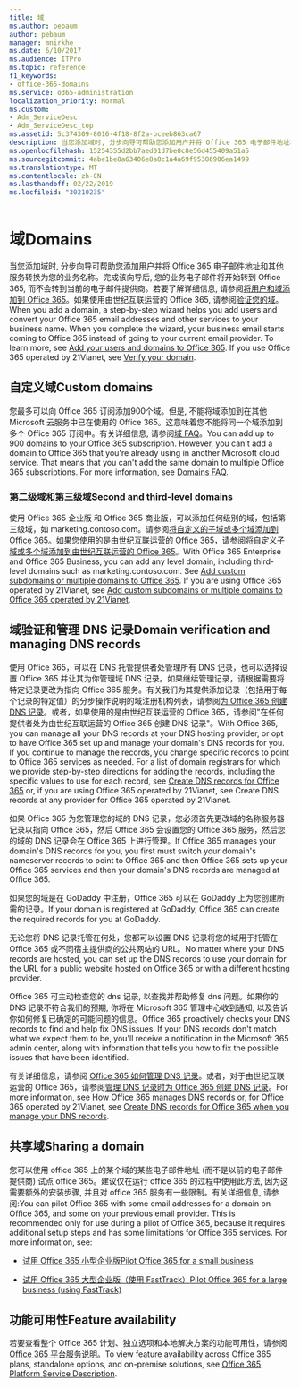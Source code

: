 ```yaml
---
title: 域
ms.author: pebaum
author: pebaum
manager: mnirkhe
ms.date: 6/10/2017
ms.audience: ITPro
ms.topic: reference
f1_keywords:
- office-365-domains
ms.service: o365-administration
localization_priority: Normal
ms.custom:
- Adm_ServiceDesc
- Adm_ServiceDesc_top
ms.assetid: 5c374309-8016-4f18-8f2a-bceeb863ca67
description: 当您添加域时, 分步向导可帮助您添加用户并将 Office 365 电子邮件地址和其他服务转换为您的业务名称。完成该向导后, 您的业务电子邮件将开始转到 Office 365, 而不会转到当前的电子邮件提供商。若要了解详细信息, 请参阅将用户和域添加到 Office 365。如果使用由世纪互联运营的 Office 365, 请参阅验证您的域。
ms.openlocfilehash: 15254355d2bb7aed01d7be8c8e56d455409a51a5
ms.sourcegitcommit: 4abe1be8a63406e8a8c1a4a69f95386906ea1499
ms.translationtype: MT
ms.contentlocale: zh-CN
ms.lasthandoff: 02/22/2019
ms.locfileid: "30210235"
---
```

# <a name="domains"></a><span data-ttu-id="e3d39-106">域</span><span class="sxs-lookup"><span data-stu-id="e3d39-106">Domains</span></span>

<span data-ttu-id="e3d39-p102">当您添加域时, 分步向导可帮助您添加用户并将 Office 365 电子邮件地址和其他服务转换为您的业务名称。完成该向导后, 您的业务电子邮件将开始转到 Office 365, 而不会转到当前的电子邮件提供商。若要了解详细信息, 请参阅[将用户和域添加到 Office 365](https://support.office.com/article/6383f56d-3d09-4dcb-9b41-b5f5a5efd611)。如果使用由世纪互联运营的 Office 365, 请参阅[验证您的域](http://go.microsoft.com/fwlink/?LinkID=733344&amp;clcid=0x409)。</span><span class="sxs-lookup"><span data-stu-id="e3d39-p102">When you add a domain, a step-by-step wizard helps you add users and convert your Office 365 email addresses and other services to your business name. When you complete the wizard, your business email starts coming to Office 365 instead of going to your current email provider. To learn more, see [Add your users and domains to Office 365](https://support.office.com/article/6383f56d-3d09-4dcb-9b41-b5f5a5efd611). If you use Office 365 operated by 21Vianet, see [Verify your domain](http://go.microsoft.com/fwlink/?LinkID=733344&amp;clcid=0x409).</span></span>
  
## <a name="custom-domains"></a><span data-ttu-id="e3d39-111">自定义域</span><span class="sxs-lookup"><span data-stu-id="e3d39-111">Custom domains</span></span>
<span data-ttu-id="e3d39-112"><a name="BKMK_CustomDomains"> </a></span><span class="sxs-lookup"><span data-stu-id="e3d39-112"></span></span>

<span data-ttu-id="e3d39-p103">您最多可以向 Office 365 订阅添加900个域。但是, 不能将域添加到在其他 Microsoft 云服务中已在使用的 Office 365。这意味着您不能将同一个域添加到多个 Office 365 订阅中。有关详细信息, 请参阅[域 FAQ](https://support.office.com/en-us/article/Domains-FAQ-1272bad0-4bd4-4796-8005-67d6fb3afc5a)。</span><span class="sxs-lookup"><span data-stu-id="e3d39-p103">You can add up to 900 domains to your Office 365 subscription. However, you can't add a domain to Office 365 that you're already using in another Microsoft cloud service. That means that you can't add the same domain to multiple Office 365 subscriptions. For more information, see [Domains FAQ](https://support.office.com/en-us/article/Domains-FAQ-1272bad0-4bd4-4796-8005-67d6fb3afc5a).</span></span>
  
### <a name="second-and-third-level-domains"></a><span data-ttu-id="e3d39-117">第二级域和第三级域</span><span class="sxs-lookup"><span data-stu-id="e3d39-117">Second and third-level domains</span></span>
<span data-ttu-id="e3d39-118"><a name="BKMK_SecondAndThirdLevelDomains"> </a></span><span class="sxs-lookup"><span data-stu-id="e3d39-118"></span></span>

<span data-ttu-id="e3d39-p104">使用 Office 365 企业版 和 Office 365 商业版，可以添加任何级别的域，包括第三级域，如 marketing.contoso.com。请参阅[将自定义的子域或多个域添加到 Office 365](http://go.microsoft.com/fwlink/?LinkID=733345&amp;clcid=0x409)。如果您使用的是由世纪互联运营的 Office 365，请参阅[将自定义子域或多个域添加到由世纪互联运营的 Office 365](http://go.microsoft.com/fwlink/?LinkID=733346&amp;clcid=0x409)。</span><span class="sxs-lookup"><span data-stu-id="e3d39-p104">With Office 365 Enterprise and Office 365 Business, you can add any level domain, including third-level domains such as marketing.contoso.com. See [Add custom subdomains or multiple domains to Office 365](http://go.microsoft.com/fwlink/?LinkID=733345&amp;clcid=0x409). If you are using Office 365 operated by 21Vianet, see [Add custom subdomains or multiple domains to Office 365 operated by 21Vianet](http://go.microsoft.com/fwlink/?LinkID=733346&amp;clcid=0x409).</span></span>
  
## <a name="domain-verification-and-managing-dns-records"></a><span data-ttu-id="e3d39-122">域验证和管理 DNS 记录</span><span class="sxs-lookup"><span data-stu-id="e3d39-122">Domain verification and managing DNS records</span></span>
<span data-ttu-id="e3d39-123"><a name="BKMK_ManagingDNSRecords"> </a></span><span class="sxs-lookup"><span data-stu-id="e3d39-123"></span></span>

<span data-ttu-id="e3d39-p105">使用 Office 365，可以在 DNS 托管提供者处管理所有 DNS 记录，也可以选择设置 Office 365 并让其为你管理域 DNS 记录。如果继续管理记录，请根据需要将特定记录更改为指向 Office 365 服务。有关我们为其提供添加记录（包括用于每个记录的特定值）的分步操作说明的域注册机构列表，请参阅[为 Office 365 创建 DNS 记录](https://go.microsoft.com/fwlink/p/?LinkID=270173)。或者，如果使用的是由世纪互联运营的 Office 365，请参阅"在任何提供者处为由世纪互联运营的 Office 365 创建 DNS 记录"。</span><span class="sxs-lookup"><span data-stu-id="e3d39-p105">With Office 365, you can manage all your DNS records at your DNS hosting provider, or opt to have Office 365 set up and manage your domain's DNS records for you. If you continue to manage the records, you change specific records to point to Office 365 services as needed. For a list of domain registrars for which we provide step-by-step directions for adding the records, including the specific values to use for each record, see [Create DNS records for Office 365](https://go.microsoft.com/fwlink/p/?LinkID=270173) or, if you are using Office 365 operated by 21Vianet, see Create DNS records at any provider for Office 365 operated by 21Vianet.</span></span> 
  
<span data-ttu-id="e3d39-127">如果 Office 365 为您管理您的域的 DNS 记录，您必须首先更改域的名称服务器记录以指向 Office 365，然后 Office 365 会设置您的 Office 365 服务，然后您的域的 DNS 记录会在 Office 365 上进行管理。</span><span class="sxs-lookup"><span data-stu-id="e3d39-127">If Office 365 manages your domain's DNS records for you, you first must switch your domain's nameserver records to point to Office 365 and then Office 365 sets up your Office 365 services and then your domain's DNS records are managed at Office 365.</span></span>
  
<span data-ttu-id="e3d39-128">如果您的域是在 GoDaddy 中注册，Office 365 可以在 GoDaddy 上为您创建所需的记录。</span><span class="sxs-lookup"><span data-stu-id="e3d39-128">If your domain is registered at GoDaddy, Office 365 can create the required records for you at GoDaddy.</span></span> 
  
<span data-ttu-id="e3d39-129">无论您将 DNS 记录托管在何处，您都可以设置 DNS 记录将您的域用于托管在 Office 365 或不同宿主提供商的公共网站的 URL。</span><span class="sxs-lookup"><span data-stu-id="e3d39-129">No matter where your DNS records are hosted, you can set up the DNS records to use your domain for the URL for a public website hosted on Office 365 or with a different hosting provider.</span></span> 
  
<span data-ttu-id="e3d39-p106">Office 365 可主动检查您的 dns 记录, 以查找并帮助修复 dns 问题。如果你的 DNS 记录不符合我们的预期, 你将在 Microsoft 365 管理中心收到通知, 以及告诉你如何修复已确定的可能问题的信息。</span><span class="sxs-lookup"><span data-stu-id="e3d39-p106">Office 365 proactively checks your DNS records to find and help fix DNS issues. If your DNS records don't match what we expect them to be, you'll receive a notification in the Microsoft 365 admin center, along with information that tells you how to fix the possible issues that have been identified.</span></span>
  
<span data-ttu-id="e3d39-132">有关详细信息，请参阅 [Office 365 如何管理 DNS 记录](https://go.microsoft.com/fwlink/p/?LinkID=270144)。或者，对于由世纪互联运营的 Office 365，请参阅[管理 DNS 记录时为 Office 365 创建 DNS 记录](http://go.microsoft.com/fwlink/?LinkID=817326&amp;clcid=0x409)。</span><span class="sxs-lookup"><span data-stu-id="e3d39-132">For more information, see [How Office 365 manages DNS records](https://go.microsoft.com/fwlink/p/?LinkID=270144) or, for Office 365 operated by 21Vianet, see [Create DNS records for Office 365 when you manage your DNS records](http://go.microsoft.com/fwlink/?LinkID=817326&amp;clcid=0x409).</span></span>
  
## <a name="sharing-a-domain"></a><span data-ttu-id="e3d39-133">共享域</span><span class="sxs-lookup"><span data-stu-id="e3d39-133">Sharing a domain</span></span>
<span data-ttu-id="e3d39-134"><a name="BKMK_ManagingDNSRecords"> </a></span><span class="sxs-lookup"><span data-stu-id="e3d39-134"></span></span>

<span data-ttu-id="e3d39-p107">您可以使用 office 365 上的某个域的某些电子邮件地址 (而不是以前的电子邮件提供商) 试点 office 365。建议仅在运行 office 365 的过程中使用此方法, 因为这需要额外的安装步骤, 并且对 office 365 服务有一些限制。有关详细信息, 请参阅:</span><span class="sxs-lookup"><span data-stu-id="e3d39-p107">You can pilot Office 365 with some email addresses for a domain on Office 365, and some on your previous email provider. This is recommended only for use during a pilot of Office 365, because it requires additional setup steps and has some limitations for Office 365 services. For more information, see:</span></span>
  
- [<span data-ttu-id="e3d39-138">试用 Office 365 小型企业版</span><span class="sxs-lookup"><span data-stu-id="e3d39-138">Pilot Office 365 for a small business</span></span>](https://support.office.com/article/39cee536-6a03-40cf-b9c1-f301bb6001d7)
    
- [<span data-ttu-id="e3d39-139">试用 Office 365 大型企业版（使用 FastTrack）</span><span class="sxs-lookup"><span data-stu-id="e3d39-139">Pilot Office 365 for a large business (using FastTrack)</span></span>](https://fasttrack.office.com/onboard)
    
## <a name="feature-availability"></a><span data-ttu-id="e3d39-140">功能可用性</span><span class="sxs-lookup"><span data-stu-id="e3d39-140">Feature availability</span></span>
<span data-ttu-id="e3d39-141"><a name="BKMK_ManagingDNSRecords"> </a></span><span class="sxs-lookup"><span data-stu-id="e3d39-141"></span></span>

<span data-ttu-id="e3d39-142">若要查看整个 Office 365 计划、独立选项和本地解决方案的功能可用性，请参阅 [Office 365 平台服务说明](https://technet.microsoft.com/en-us/library/office-365-platform-service-description.aspx)。</span><span class="sxs-lookup"><span data-stu-id="e3d39-142">To view feature availability across Office 365 plans, standalone options, and on-premise solutions, see [Office 365 Platform Service Description](https://technet.microsoft.com/en-us/library/office-365-platform-service-description.aspx).</span></span>
  


